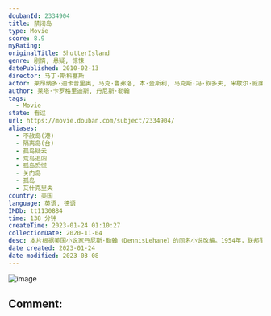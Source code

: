 ```yaml
---
doubanId: 2334904
title: 禁闭岛
type: Movie
score: 8.9
myRating: 
originalTitle: ShutterIsland
genre: 剧情, 悬疑, 惊悚
datePublished: 2010-02-13
director: 马丁·斯科塞斯
actor: 莱昂纳多·迪卡普里奥, 马克·鲁弗洛, 本·金斯利, 马克斯·冯·叙多夫, 米歇尔·威廉姆斯, 艾米莉·莫迪默, 派翠西娅·克拉克森, 杰基·厄尔·哈利, 泰德·拉文, 约翰·卡洛·林奇, 伊莱亚斯·科泰斯, 罗宾·巴特利特, 克里斯托弗·邓汉, 约瑟夫·斯科拉, 布丽·埃尔罗德, 约瑟夫·莱迪, 斯蒂夫·维亭, 露比·杰琳斯, 科迪·哈特, 马修·考尔斯, 迈克尔·拜伦, 肯·奇斯曼, 埃里克·罗林斯, 亚历克斯·米尔恩, 罗布·, 亚美利哥·普雷休蒂, 拉尔斯·格哈德, 丹尼·卡尼, 贝茨·怀尔德, 雷蒙德·安东尼·托马斯, 丹尼斯·林奇, 吉尔·拉森
author: 莱塔·卡罗格里迪斯, 丹尼斯·勒翰
tags:
  - Movie
state: 看过
url: https://movie.douban.com/subject/2334904/
aliases:
  - 不赦岛(港)
  - 隔离岛(台)
  - 孤岛疑云
  - 荒岛追凶
  - 孤岛恐慌
  - 关门岛
  - 孤岛
  - 艾什克里夫
country: 美国
language: 英语, 德语
IMDb: tt1130884
time: 138 分钟
createTime: 2023-01-24 01:10:27
collectionDate: 2020-11-04
desc: 本片根据美国小说家丹尼斯·勒翰（DennisLehane）的同名小说改编。1954年，联邦警官泰迪（莱昂纳多·迪卡普里奥LeonardoDiCaprio饰）和搭档查克（马克·鲁弗洛Mark...
date created: 2023-01-24
date modified: 2023-03-08
---
```


![image](p450262388.jpg)

Comment:
---

